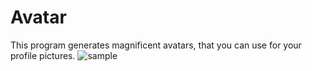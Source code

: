 # Avatar
This program generates magnificent avatars, that you can use for your profile pictures.
![sample](avatar/blob/master/samples/avatar_other.png)
